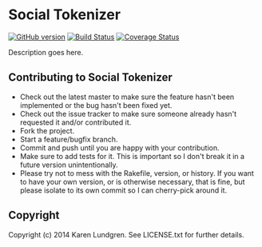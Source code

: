 Social Tokenizer
===========

[![GitHub version](https://badge.fury.io/gh/nerakdon%2Fsocial_tokenizer.svg)](http://badge.fury.io/gh/nerakdon%2Fsocial_tokenizer)
[![Build Status](https://travis-ci.org/nerakdon/social_tokenizer.svg)](https://travis-ci.org/nerakdon/social_tokenizer)
[![Coverage Status](https://coveralls.io/repos/nerakdon/social_tokenizer/badge.png)](https://coveralls.io/r/nerakdon/social_tokenizer)

Description goes here.

Contributing to Social Tokenizer
----------------------------
 
* Check out the latest master to make sure the feature hasn't been implemented or the bug hasn't been fixed yet.
* Check out the issue tracker to make sure someone already hasn't requested it and/or contributed it.
* Fork the project.
* Start a feature/bugfix branch.
* Commit and push until you are happy with your contribution.
* Make sure to add tests for it. This is important so I don't break it in a future version unintentionally.
* Please try not to mess with the Rakefile, version, or history. If you want to have your own version, or is otherwise necessary, that is fine, but please isolate to its own commit so I can cherry-pick around it.

Copyright
---------

Copyright (c) 2014 Karen Lundgren. See LICENSE.txt for further details.

